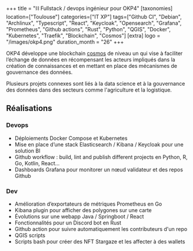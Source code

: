 +++
title = "⛓️ Fullstack / devops ingénieur pour OKP4"
[taxonomies]
location=["Toulouse"]
categories=["IT XP"]
tags=["Github CI", "Debian", "Archlinux", "Typescript", "React", "Keycloak", "Opensearch", "Grafana", "Prometheus", "Github actions", "Rust", "Python", "QGIS", "Docker", "Kubernetes", "Traefik", "Blockchain", "Cosmos"]
[extra]
logo = "/images/okp4.png"
duration_month = "26"
+++

OKP4 développe une blockchain [cosmos](https://github.com/cosmos/cosmos-sdk) de niveau un qui vise à faciliter l’échange de données en récompensant les acteurs impliqués dans la création de connaissances et en mettant en place des mécanismes de gouvernance des données.

<!-- more -->

Plusieurs projets connexes sont liés à la data science et à la gouvernance des données dans des secteurs comme l'agriculture et la logistique.

## Réalisations

### Devops

- Déploiements Docker Compose et Kubernetes
- Mise en place d’une stack Elasticsearch / Kibana / Keycloak pour une solution BI
- Github workflow : build, lint and publish different projects en Python, R, Go, Kotlin, React...
- Dashboards Grafana pour monitorer un nœud validateur et des repos Github

### Dev

- Amélioration d’exportateurs de métriques Prometheus en Go
- Kibana plugin pour afficher des polygones sur une carte
- Évolutions sur une webapp Java / Springboot / React
- Fonctionnalités pour un Discord bot en Rust
- Github action pour suivre automatiquement les contributeurs d'un repo
- QGIS scripts
- Scripts bash pour créer des NFT Stargaze et les affecter à des wallets
